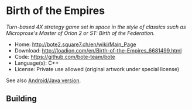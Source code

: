 # Birth of the Empires

_Turn-based 4X strategy game set in space in the style of classics such as Microprose's Master of Orion 2 or ST: Birth of the Federation._

- Home: http://bote2.square7.ch/en/wiki/Main_Page
- Download: http://loadion.com/en/Birth-of-the-Empires_6681499.html
- Code: https://github.com/bote-team/bote
- Language(s): C++
- License: Private use allowed (original artwork under special license)

See also [Android/Java version](https://bitbucket.org/sarkanyi/bote-libgdx/).

## Building

